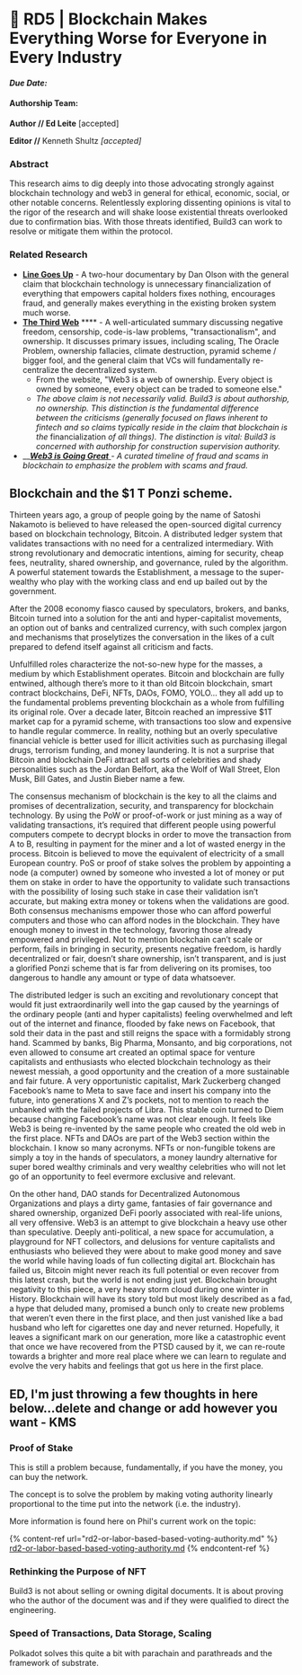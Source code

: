 # 👿 RD5 | Blockchain Makes Everything Worse for Everyone in Every Industry

#### _Due Date:_

#### Authorship Team:

**Author // Ed Leite** \[accepted]

**Editor //** Kenneth Shultz _\[accepted]_

### **Abstract**

This research aims to dig deeply into those advocating strongly against blockchain technology and web3 in general for ethical, economic, social, or other notable concerns. Relentlessly exploring dissenting opinions is vital to the rigor of the research and will shake loose existential threats overlooked due to confirmation bias. With those threats identified, Build3 can work to resolve or mitigate them within the protocol.

### Related Research

* [**Line Goes Up**](https://www.youtube.com/watch?v=YQ\_xWvX1n9g) - A two-hour documentary by Dan Olson with the general claim that blockchain technology is unnecessary financialization of everything that empowers capital holders fixes nothing, encourages fraud, and generally makes everything in the existing broken system much worse.
* [**The Third Web**](https://tante.cc/2021/12/17/the-third-web/) **** - A well-articulated summary discussing negative freedom, censorship, code-is-law problems, "transactionalism", and ownership. It discusses primary issues, including scaling, The Oracle Problem, ownership fallacies, climate destruction, pyramid scheme / bigger fool, and the general claim that VCs will fundamentally re-centralize the decentralized system.
  * From the website, "Web3 is a web of ownership. Every object is owned by someone, every object can be traded to someone else."&#x20;
  * _The above claim is not necessarily valid. Build3 is about authorship, no ownership. This distinction is the fundamental difference between the criticisms (generally focused on flaws inherent to fintech and so claims typically reside in the claim that blockchain is the_ financialization _of all things). The distinction is vital: Build3 is concerned with authorship for construction supervision authority._
* __[_**Web3 is Going Great**_ ](https://web3isgoinggreat.com/)_- A curated timeline of fraud and scams in blockchain to emphasize the problem with scams and fraud._

## Blockchain and the $1 T Ponzi scheme.

Thirteen years ago, a group of people going by the name of Satoshi Nakamoto is believed to have released the open-sourced digital currency based on blockchain technology, Bitcoin. A distributed ledger system that validates transactions with no need for a centralized intermediary. With strong revolutionary and democratic intentions, aiming for security, cheap fees, neutrality, shared ownership, and governance, ruled by the algorithm. A powerful statement towards the Establishment, a message to the super-wealthy who play with the working class and end up bailed out by the government.

After the 2008 economy fiasco caused by speculators, brokers, and banks, Bitcoin turned into a solution for the anti and hyper-capitalist movements, an option out of banks and centralized currency, with such complex jargon and mechanisms that proselytizes the conversation in the likes of a cult prepared to defend itself against all criticism and facts.

Unfulfilled roles characterize the not-so-new hype for the masses, a medium by which Establishment operates. Bitcoin and blockchain are fully entwined, although there’s more to it than old Bitcoin blockchain, smart contract blockchains, DeFi, NFTs, DAOs, FOMO, YOLO… they all add up to the fundamental problems preventing blockchain as a whole from fulfilling its original role. Over a decade later, Bitcoin reached an impressive $1T market cap for a pyramid scheme, with transactions too slow and expensive to handle regular commerce. In reality, nothing but an overly speculative financial vehicle is better used for illicit activities such as purchasing illegal drugs, terrorism funding, and money laundering. It is not a surprise that Bitcoin and blockchain DeFi attract all sorts of celebrities and shady personalities such as the Jordan Belfort, aka the Wolf of Wall Street, Elon Musk, Bill Gates, and Justin Bieber name a few.

The consensus mechanism of blockchain is the key to all the claims and promises of decentralization, security, and transparency for blockchain technology. By using the PoW or proof-of-work or just mining as a way of validating transactions, it’s required that different people using powerful computers compete to decrypt blocks in order to move the transaction from A to B, resulting in payment for the miner and a lot of wasted energy in the process. Bitcoin is believed to move the equivalent of electricity of a small European country. PoS or proof of stake solves the problem by appointing a node (a computer) owned by someone who invested a lot of money or put them on stake in order to have the opportunity to validate such transactions with the possibility of losing such stake in case their validation isn’t accurate, but making extra money or tokens when the validations are good. Both consensus mechanisms empower those who can afford powerful computers and those who can afford nodes in the blockchain. They have enough money to invest in the technology, favoring those already empowered and privileged. Not to mention blockchain can’t scale or perform, fails in bringing in security, presents negative freedom, is hardly decentralized or fair, doesn’t share ownership, isn’t transparent, and is just a glorified Ponzi scheme that is far from delivering on its promises, too dangerous to handle any amount or type of data whatsoever.

The distributed ledger is such an exciting and revolutionary concept that would fit just extraordinarily well into the gap caused by the yearnings of the ordinary people (anti and hyper capitalists) feeling overwhelmed and left out of the internet and finance, flooded by fake news on Facebook, that sold their data in the past and still reigns the space with a formidably strong hand. Scammed by banks, Big Pharma, Monsanto, and big corporations, not even allowed to consume art created an optimal space for venture capitalists and enthusiasts who elected blockchain technology as their newest messiah, a good opportunity and the creation of a more sustainable and fair future. A very opportunistic capitalist, Mark Zuckerberg changed Facebook’s name to Meta to save face and insert his company into the future, into generations X and Z’s pockets, not to mention to reach the unbanked with the failed projects of Libra. This stable coin turned to Diem because changing Facebook’s name was not clear enough. It feels like Web3 is being re-invented by the same people who created the old web in the first place. NFTs and DAOs are part of the Web3 section within the blockchain. I know so many acronyms. NFTs or non-fungible tokens are simply a toy in the hands of speculators, a money laundry alternative for super bored wealthy criminals and very wealthy celebrities who will not let go of an opportunity to feel evermore exclusive and relevant.

On the other hand, DAO stands for Decentralized Autonomous Organizations and plays a dirty game, fantasies of fair governance and shared ownership, organized DeFi poorly associated with real-life unions, all very offensive. Web3 is an attempt to give blockchain a heavy use other than speculative. Deeply anti-political, a new space for accumulation, a playground for NFT collectors, and delusions for venture capitalists and enthusiasts who believed they were about to make good money and save the world while having loads of fun collecting digital art. Blockchain has failed us, Bitcoin might never reach its full potential or even recover from this latest crash, but the world is not ending just yet. Blockchain brought negativity to this piece, a very heavy storm cloud during one winter in History. Blockchain will have its story told but most likely described as a fad, a hype that deluded many, promised a bunch only to create new problems that weren’t even there in the first place, and then just vanished like a bad husband who left for cigarettes one day and never returned. Hopefully, it leaves a significant mark on our generation, more like a catastrophic event that once we have recovered from the PTSD caused by it, we can re-route towards a brighter and more real place where we can learn to regulate and evolve the very habits and feelings that got us here in the first place.

## ED, I'm just throwing a few thoughts in here below...delete and change or add however you want - KMS

### Proof of Stake

This is still a problem because, fundamentally, if you have the money, you can buy the network.&#x20;

The concept is to solve the problem by making voting authority linearly proportional to the time put into the network (i.e. the industry).

More information is found here on Phil's current work on the topic:

{% content-ref url="rd2-or-labor-based-based-voting-authority.md" %}
[rd2-or-labor-based-based-voting-authority.md](rd2-or-labor-based-based-voting-authority.md)
{% endcontent-ref %}

### Rethinking the Purpose of NFT

Build3 is not about selling or owning digital documents. It is about proving who the author of the document was and if they were qualified to direct the engineering.

### Speed of Transactions, Data Storage, Scaling

Polkadot solves this quite a bit with parachain and parathreads and the framework of substrate.
